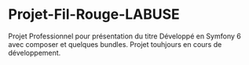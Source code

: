 # Projet-Fil-Rouge-LABUSE
Projet Professionnel pour présentation du titre
Développé en Symfony 6 avec composer et quelques bundles.
Projet touhjours en cours de développement.
